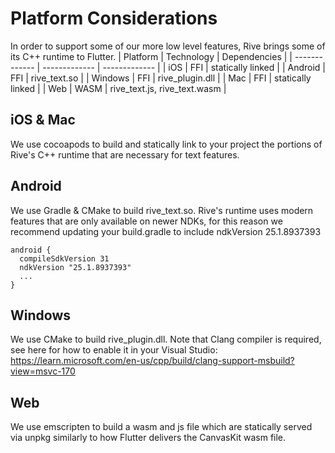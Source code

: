 # Platform Considerations

In order to support some of our more low level features, Rive brings some of its C++ runtime to Flutter.
| Platform | Technology | Dependencies |
| ------------- | ------------- | ------------- |
| iOS | FFI | statically linked |
| Android | FFI | rive_text.so |
| Windows | FFI | rive_plugin.dll |
| Mac | FFI | statically linked |
| Web | WASM | rive_text.js, rive_text.wasm |

## iOS & Mac

We use cocoapods to build and statically link to your project the portions of Rive's C++ runtime that are necessary for text features.

## Android

We use Gradle & CMake to build rive_text.so. Rive's runtime uses modern features that are only available on newer NDKs, for this reason we recommend updating your build.gradle to include ndkVersion 25.1.8937393

```
android {
  compileSdkVersion 31
  ndkVersion "25.1.8937393"
  ...
}
```

## Windows

We use CMake to build rive_plugin.dll. Note that Clang compiler is required, see here for how to enable it in your Visual Studio:
https://learn.microsoft.com/en-us/cpp/build/clang-support-msbuild?view=msvc-170

## Web

We use emscripten to build a wasm and js file which are statically served via unpkg similarly to how Flutter delivers the CanvasKit wasm file.
